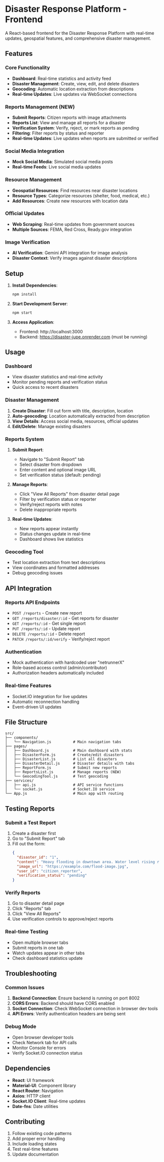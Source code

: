 # Disaster Response Platform - Frontend

A React-based frontend for the Disaster Response Platform with real-time updates, geospatial features, and comprehensive disaster management.

## Features

### Core Functionality
- **Dashboard**: Real-time statistics and activity feed
- **Disaster Management**: Create, view, edit, and delete disasters
- **Geocoding**: Automatic location extraction from descriptions
- **Real-time Updates**: Live updates via WebSocket connections

### Reports Management (NEW)
- **Submit Reports**: Citizen reports with image attachments
- **Reports List**: View and manage all reports for a disaster
- **Verification System**: Verify, reject, or mark reports as pending
- **Filtering**: Filter reports by status and reporter
- **Real-time Updates**: Live updates when reports are submitted or verified

### Social Media Integration
- **Mock Social Media**: Simulated social media posts
- **Real-time Feeds**: Live social media updates

### Resource Management
- **Geospatial Resources**: Find resources near disaster locations
- **Resource Types**: Categorize resources (shelter, food, medical, etc.)
- **Add Resources**: Create new resources with location data

### Official Updates
- **Web Scraping**: Real-time updates from government sources
- **Multiple Sources**: FEMA, Red Cross, Ready.gov integration

### Image Verification
- **AI Verification**: Gemini API integration for image analysis
- **Disaster Context**: Verify images against disaster descriptions

## Setup

1. **Install Dependencies**:
   ```bash
   npm install
   ```

2. **Start Development Server**:
   ```bash
   npm start
   ```

3. **Access Application**:
   - Frontend: http://localhost:3000
   - Backend: https://disaster-jupe.onrender.com (must be running)

## Usage

### Dashboard
- View disaster statistics and real-time activity
- Monitor pending reports and verification status
- Quick access to recent disasters

### Disaster Management
1. **Create Disaster**: Fill out form with title, description, location
2. **Auto-geocoding**: Location automatically extracted from description
3. **View Details**: Access social media, resources, official updates
4. **Edit/Delete**: Manage existing disasters

### Reports System
1. **Submit Report**: 
   - Navigate to "Submit Report" tab
   - Select disaster from dropdown
   - Enter content and optional image URL
   - Set verification status (default: pending)

2. **Manage Reports**:
   - Click "View All Reports" from disaster detail page
   - Filter by verification status or reporter
   - Verify/reject reports with notes
   - Delete inappropriate reports

3. **Real-time Updates**:
   - New reports appear instantly
   - Status changes update in real-time
   - Dashboard shows live statistics

### Geocoding Tool
- Test location extraction from text descriptions
- View coordinates and formatted addresses
- Debug geocoding issues

## API Integration

### Reports API Endpoints
- `POST /reports` - Create new report
- `GET /reports/disaster/:id` - Get reports for disaster
- `GET /reports/:id` - Get single report
- `PUT /reports/:id` - Update report
- `DELETE /reports/:id` - Delete report
- `PATCH /reports/:id/verify` - Verify/reject report

### Authentication
- Mock authentication with hardcoded user "netrunnerX"
- Role-based access control (admin/contributor)
- Authorization headers automatically included

### Real-time Features
- Socket.IO integration for live updates
- Automatic reconnection handling
- Event-driven UI updates

## File Structure

```
src/
├── components/
│   └── Navigation.js          # Main navigation tabs
├── pages/
│   ├── Dashboard.js           # Main dashboard with stats
│   ├── DisasterForm.js        # Create/edit disasters
│   ├── DisasterList.js        # List all disasters
│   ├── DisasterDetail.js      # Disaster details with tabs
│   ├── ReportForm.js          # Submit new reports
│   ├── ReportsList.js         # Manage reports (NEW)
│   └── GeocodingTool.js       # Test geocoding
├── services/
│   ├── api.js                 # API service functions
│   └── socket.js              # Socket.IO service
└── App.js                     # Main app with routing
```

## Testing Reports

### Submit a Test Report
1. Create a disaster first
2. Go to "Submit Report" tab
3. Fill out the form:
   ```json
   {
     "disaster_id": "1",
     "content": "Heavy flooding in downtown area. Water level rising rapidly.",
     "image_url": "https://example.com/flood-image.jpg",
     "user_id": "citizen_reporter",
     "verification_status": "pending"
   }
   ```

### Verify Reports
1. Go to disaster detail page
2. Click "Reports" tab
3. Click "View All Reports"
4. Use verification controls to approve/reject reports

### Real-time Testing
- Open multiple browser tabs
- Submit reports in one tab
- Watch updates appear in other tabs
- Check dashboard statistics update

## Troubleshooting

### Common Issues
1. **Backend Connection**: Ensure backend is running on port 8002
2. **CORS Errors**: Backend should have CORS enabled
3. **Socket Connection**: Check WebSocket connection in browser dev tools
4. **API Errors**: Verify authentication headers are being sent

### Debug Mode
- Open browser developer tools
- Check Network tab for API calls
- Monitor Console for errors
- Verify Socket.IO connection status

## Dependencies

- **React**: UI framework
- **Material-UI**: Component library
- **React Router**: Navigation
- **Axios**: HTTP client
- **Socket.IO Client**: Real-time updates
- **Date-fns**: Date utilities

## Contributing

1. Follow existing code patterns
2. Add proper error handling
3. Include loading states
4. Test real-time features
5. Update documentation
